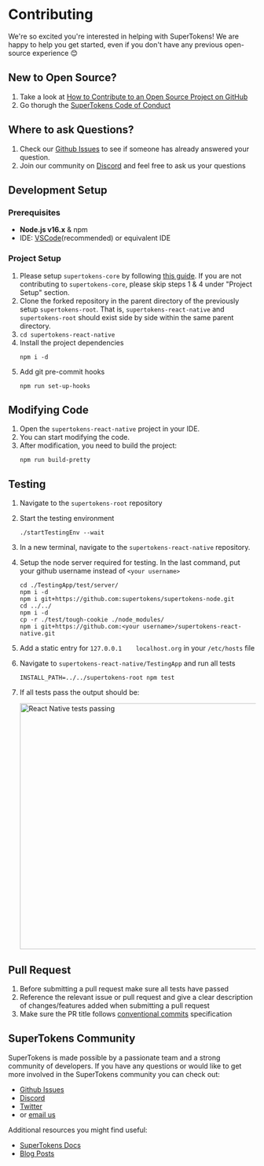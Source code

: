 # Contributing

We're so excited you're interested in helping with SuperTokens! We are happy to help you get started, even if you don't have any previous open-source experience :blush:

## New to Open Source?
1. Take a look at [How to Contribute to an Open Source Project on GitHub](https://egghead.io/courses/how-to-contribute-to-an-open-source-project-on-github)
2. Go thorugh the [SuperTokens Code of Conduct](https://github.com/supertokens/supertokens-react-native/blob/master/CODE_OF_CONDUCT.md)

## Where to ask Questions?
1. Check our [Github Issues](https://github.com/supertokens/supertokens-react-native/issues) to see if someone has already answered your question.  
2. Join our community on [Discord](https://supertokens.io/discord) and feel free to ask us your questions  


## Development Setup  

### Prerequisites
- **Node.js v16.x** & npm
- IDE: [VSCode](https://code.visualstudio.com/download)(recommended) or equivalent IDE  

### Project Setup
1. Please setup `supertokens-core` by following [this guide](https://github.com/supertokens/supertokens-core/blob/master/CONTRIBUTING.md#development-setup). If you are not contributing to `supertokens-core`, please skip  steps 1 & 4 under "Project Setup" section.
2. Clone the forked repository in the parent directory of the previously setup `supertokens-root`.  That is, `supertokens-react-native` and `supertokens-root` should exist side by side within the same parent directory.
3. `cd supertokens-react-native`
4. Install the project dependencies
   ```
   npm i -d
   ```
5. Add git pre-commit hooks
   ```
   npm run set-up-hooks
   ```

## Modifying Code  
1. Open the `supertokens-react-native` project in your IDE.
2. You can start modifying the code.
3. After modification, you need to build the project:
   ```
   npm run build-pretty
   ```

## Testing
1. Navigate to the `supertokens-root` repository
2. Start the testing environment
   ```
   ./startTestingEnv --wait
   ```
3. In a new terminal, navigate to the `supertokens-react-native` repository.
4. Setup the node server required for testing. In the last command, put your github username instead of `<your username>`
   ```
   cd ./TestingApp/test/server/
   npm i -d
   npm i git+https://github.com:supertokens/supertokens-node.git
   cd ../../
   npm i -d
   cp -r ./test/tough-cookie ./node_modules/
   npm i git+https://github.com:<your username>/supertokens-react-native.git
   ```
5. Add a static entry for `127.0.0.1   	localhost.org` in your `/etc/hosts` file
6. Navigate to `supertokens-react-native/TestingApp` and run all tests
   ```
   INSTALL_PATH=../../supertokens-root npm test
   ```
7. If all tests pass the output should be:

   <img src="https://github.com/supertokens/supertokens-logo/blob/master/images/supertokens-react-native-tests-passing.png" alt="React Native tests passing" width="500px">


## Pull Request
1. Before submitting a pull request make sure all tests have passed
2. Reference the relevant issue or pull request and give a clear description of changes/features added when submitting a pull request
3. Make sure the PR title follows [conventional commits](https://www.conventionalcommits.org/en/v1.0.0/) specification

## SuperTokens Community
SuperTokens is made possible by a passionate team and a strong community of developers. If you have any questions or would like to get more involved in the SuperTokens community you can check out:
  - [Github Issues](https://github.com/supertokens/supertokens-react-native/issues)
  - [Discord](https://supertokens.io/discord)
  - [Twitter](https://twitter.com/supertokensio)
  - or [email us](mailto:team@supertokens.io)
  
Additional resources you might find useful:
  - [SuperTokens Docs](https://supertokens.io/docs/community/getting-started/installation)
  - [Blog Posts](https://supertokens.io/blog/)
